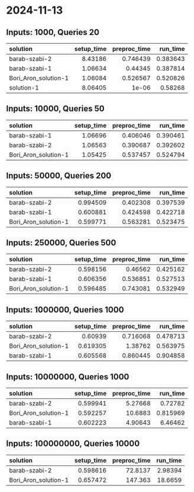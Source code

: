 # 2024-11-13

## Inputs: 1000, Queries 20

| solution             |   setup_time |   preproc_time |   run_time |
|:---------------------|-------------:|---------------:|-----------:|
| barab-szabi-2        |      8.43186 |       0.746439 |   0.383643 |
| barab-szabi-1        |      1.06634 |       0.44345  |   0.387814 |
| Bori_Aron_solution-1 |      1.06084 |       0.526567 |   0.520826 |
| solution-1           |      8.06405 |       1e-06    |   0.58268  |

## Inputs: 10000, Queries 50

| solution             |   setup_time |   preproc_time |   run_time |
|:---------------------|-------------:|---------------:|-----------:|
| barab-szabi-1        |      1.06696 |       0.406046 |   0.390461 |
| barab-szabi-2        |      1.06563 |       0.390687 |   0.392602 |
| Bori_Aron_solution-1 |      1.05425 |       0.537457 |   0.524794 |

## Inputs: 50000, Queries 200

| solution             |   setup_time |   preproc_time |   run_time |
|:---------------------|-------------:|---------------:|-----------:|
| barab-szabi-2        |     0.994509 |       0.402308 |   0.397539 |
| barab-szabi-1        |     0.600881 |       0.424598 |   0.422718 |
| Bori_Aron_solution-1 |     0.599771 |       0.563281 |   0.523475 |

## Inputs: 250000, Queries 500

| solution             |   setup_time |   preproc_time |   run_time |
|:---------------------|-------------:|---------------:|-----------:|
| barab-szabi-2        |     0.598156 |       0.46562  |   0.425162 |
| barab-szabi-1        |     0.606356 |       0.536851 |   0.527513 |
| Bori_Aron_solution-1 |     0.596485 |       0.743081 |   0.532949 |

## Inputs: 1000000, Queries 1000

| solution             |   setup_time |   preproc_time |   run_time |
|:---------------------|-------------:|---------------:|-----------:|
| barab-szabi-2        |     0.60939  |       0.716068 |   0.478713 |
| Bori_Aron_solution-1 |     0.619305 |       1.38762  |   0.563975 |
| barab-szabi-1        |     0.605568 |       0.860445 |   0.904858 |

## Inputs: 10000000, Queries 1000

| solution             |   setup_time |   preproc_time |   run_time |
|:---------------------|-------------:|---------------:|-----------:|
| barab-szabi-2        |     0.599941 |        5.27668 |   0.72782  |
| Bori_Aron_solution-1 |     0.592257 |       10.6883  |   0.815969 |
| barab-szabi-1        |     0.602223 |        4.90643 |   6.46462  |

## Inputs: 100000000, Queries 10000

| solution             |   setup_time |   preproc_time |   run_time |
|:---------------------|-------------:|---------------:|-----------:|
| barab-szabi-2        |     0.598616 |        72.8137 |    2.98394 |
| Bori_Aron_solution-1 |     0.657472 |       147.363  |   18.6659  |